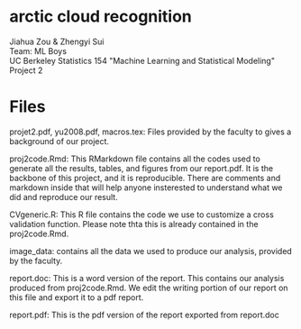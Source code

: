 # arctic cloud recognition
Jiahua Zou & Zhengyi Sui    
Team: ML Boys    
UC Berkeley Statistics 154 "Machine Learning and Statistical Modeling" Project 2

# Files   
      
projet2.pdf, yu2008.pdf, macros.tex: Files provided by the faculty to gives a background of our project.    
    
proj2code.Rmd: This RMarkdown file contains all the codes used to generate all the results, tables, and figures from our report.pdf. It is the backbone of this project, and it is reproducible. There are comments and markdown inside that will help anyone insterested to understand what we did and reproduce our result.       
    
CVgeneric.R: This R file contains the code we use to customize a cross validation function. Please note thta this is already contained in the proj2code.Rmd.
    
image_data: contains all the data we used to produce our analysis, provided by the faculty.       
    
report.doc: This is a word version of the report. This contains our analysis produced from proj2code.Rmd. We edit the writing portion of our report on this file and export it to a pdf report.    
    
report.pdf: This is the pdf version of the report exported from report.doc
